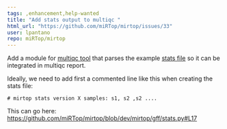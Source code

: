 ```yaml
---
tags: ,enhancement,help-wanted
title: "Add stats output to multiqc "
html_url: "https://github.com/miRTop/mirtop/issues/33"
user: lpantano
repo: miRTop/mirtop
---
```


Add a module for [multiqc tool](https://github.com/ewels/MultiQC#contributions--support) that parses the example [stats file](https://github.com/miRTop/mirtop/blob/dev/data/examples/stats/mirtop_stats.txt) so it can be integrated in multiqc report.

Ideally, we need to add first a commented line like this when creating the stats file:

```
# mirtop stats version X samples: s1, s2 ,s2 ....
```

This can go here: https://github.com/miRTop/mirtop/blob/dev/mirtop/gff/stats.py#L17